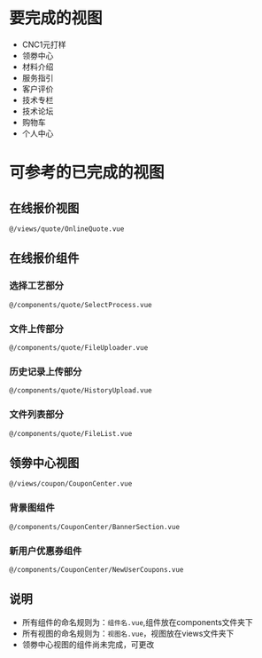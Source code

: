 # 要完成的视图

- CNC1元打样
- 领劵中心
- 材料介绍
- 服务指引
- 客户评价
- 技术专栏
- 技术论坛
- 购物车
- 个人中心

# 可参考的已完成的视图

## 在线报价视图
```
@/views/quote/OnlineQuote.vue
```
## 在线报价组件
### 选择工艺部分
```
@/components/quote/SelectProcess.vue
```
### 文件上传部分
```
@/components/quote/FileUploader.vue
```
### 历史记录上传部分
```
@/components/quote/HistoryUpload.vue
``` 
### 文件列表部分
```
@/components/quote/FileList.vue
```

## 领劵中心视图
```
@/views/coupon/CouponCenter.vue
```
### 背景图组件
```
@/components/CouponCenter/BannerSection.vue
```
### 新用户优惠券组件
```
@/components/CouponCenter/NewUserCoupons.vue
```

## 说明

- 所有组件的命名规则为：`组件名.vue`,组件放在components文件夹下
- 所有视图的命名规则为：`视图名.vue`，视图放在views文件夹下
- 领劵中心视图的组件尚未完成，可更改



